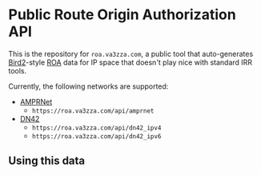 # Public Route Origin Authorization API

This is the repository for `roa.va3zza.com`, a public tool that auto-generates [Bird2](https://bird.network.cz/)-style [ROA](https://www.arin.net/resources/manage/rpki/roa_request/) data for IP space that doesn't play nice with standard IRR tools.

Currently, the following networks are supported:

- [AMPRNet](https://www.ampr.org/)
  - `https://roa.va3zza.com/api/amprnet`
- [DN42](https://dn42.eu)
  - `https://roa.va3zza.com/api/dn42_ipv4`
  - `https://roa.va3zza.com/api/dn42_ipv6`

## Using this data
